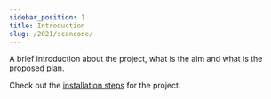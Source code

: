 ```yaml
---
sidebar_position: 1
title: Introduction
slug: /2021/scancode/
---
```

<!--
SPDX-License-Identifier: CC-BY-SA-4.0

SPDX-FileCopyrightText: 2021 Sarita Singh <saritasingh.0425@gmail.com>
-->

A brief introduction about the project, what is the aim and what is the
proposed plan.

Check out the [installation steps](installation) for the project.
